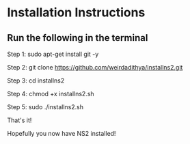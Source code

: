 # Installation Instructions
## Run the following in the terminal
Step 1: sudo apt-get install git -y

Step 2: git clone https://github.com/weirdadithya/installns2.git

Step 3: cd installns2

Step 4: chmod +x installns2.sh

Step 5: sudo ./installns2.sh

That's it!

Hopefully you now have NS2 installed!
